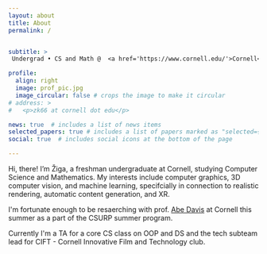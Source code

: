 ```yaml
---
layout: about
title: About
permalink: /


subtitle: >
 Undergrad • CS and Math @  <a href='https://www.cornell.edu/'>Cornell</a> • Email: zk66@cornell.edu

profile:
  align: right
  image: prof_pic.jpg
  image_circular: false # crops the image to make it circular
# address: >
#   <p>zk66 at cornell dot edu</p>

news: true  # includes a list of news items
selected_papers: true # includes a list of papers marked as "selected={true}"
social: true  # includes social icons at the bottom of the page

---
```



Hi, there! I’m Žiga, a freshman undergraduate at Cornell, studying Computer Science and Mathematics.  My interests include computer graphics, 3D computer vision, and machine learning, specifcially in connection to realistic rendering, automatic content generation, and XR.

I'm fortunate enough to be resaerching with prof. <a href='http://abedavis.com/'>Abe Davis</a> at Cornell this summer as a part of the CSURP summer program.

Currently I'm a TA for a core CS class on OOP and DS and the tech subteam lead for CIFT - Cornell Innovative Film and Technology club.
